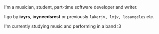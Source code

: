 I'm a musician, student, part-time software developer and writer.

I go by **ivyrs**, **ivyneedsrest** or previously `lakerjv, lxjv, losangeles` etc.

I'm currently studying music and performing in a band :3